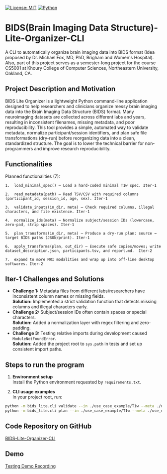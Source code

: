 [![License: MIT](https://img.shields.io/badge/License-MIT-blue.svg)](LICENSE)
[![Python](https://img.shields.io/badge/Python-3.9%2B-blue)]()

# BIDS(Brain Imaging Data Structure)-Lite-Organizer-CLI
A CLI to automatically organize brain imaging data into BIDS format (Idea proposed by Dr. Michael Fox, MD, PhD, Brigham and Women's Hospital). Also, part of this project serves as a semester-long project for the course CS5001 at Khoury College of Computer Sciences, Northeastern University, Oakland, CA.


## Project Description and Motivation 
BIDS Lite Organizer is a lightweight Python command-line application designed to help researchers and clinicians organize messy brain imaging data into the Brain Imaging Data Structure (BIDS) format. Many neuroimaging datasets are collected across different labs and years, resulting in inconsistent filenames, missing metadata, and poor reproducibility. This tool provides a simple, automated way to validate metadata, normalize participant/session identifiers, and plan safe file transformations (dry-run) before reorganizing data into a clean, standardized structure. The goal is to lower the technical barrier for non-programmers and improve research reproducibility.


## Functionalities 
Planned functionalities (7):

	1.	load_minimal_spec() – Load a hard-coded minimal T1w spec. Iter-1

	2.	read_metadata(path) – Read TSV/CSV with required columns (participant_id, session_id, age, sex). Iter-1

	3.	validate_inputs(in_dir, meta) – Check required columns, illegal characters, and file existence. Iter-1

	4.	normalize_ids(meta) – Normalize subject/session IDs (lowercase, zero-pad, strip spaces). Iter-1

	5.	plan_transforms(in_dir, meta) – Produce a dry-run plan: source → target BIDS paths (JSON/print). Iter-1
    
	6.	apply_transforms(plan, out_dir) – Execute safe copies/moves; write dataset_description.json, participants.tsv, and report.md.  Iter-2

	7.  expand to more MRI modalities and wrap up into off-line desktop softwares. Iter-2


## Iter-1 Challenges and Solutions

- **Challenge 1:** Metadata files from different labs/researchers have inconsistent column names or missing fields.  
  **Solution:** Implemented a strict validation function that detects missing columns and illegal characters early.
- **Challenge 2:** Subject/session IDs often contain spaces or special characters.  
  **Solution:** Added a normalization layer with regex filtering and zero-padding.
- **Challenge 3:** Testing relative imports during development caused `ModuleNotFoundError`.  
  **Solution:** Added the project root to `sys.path` in tests and set up consistent import paths.

## Steps to run the program

1. **Environment setup**  
   Install the Python environment requested by `requirements.txt`.

2. **CLI usage examples**  
   In your project root, run:

```bash
python -m bids_lite.cli validate --in ./use_case_example/T1w --meta ./use_case_example/metadata/metadata.csv
python -m bids_lite.cli plan --in ./use_case_example/T1w --meta ./use_case_example/metadata/metadata.csv --out ./bids_out --json ./plan.json
```

## Code Repository on GitHub
[BIDS-Lite-Organizer-CLI](https://github.com/Jessy-Ding/BIDS-Lite-Organizer-CLI)

## Demo
[Testing Demo Recording](https://drive.google.com/file/d/1NnYvh1ZXDB--2viZrBG3LO9kez0YnLGV/view?usp=drive_link)
